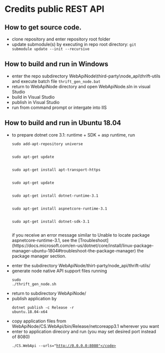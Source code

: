 # Credits public REST API

## How to get source code.
- clone repository and enter repository root folder
- update submodule(s) by executing in repo root directory: <code>git submodule update --init --recursive</code>
## How to build and run in Windows
- enter the repo subdirectory WebApiNode\third-party\node_api\thrift-utils and execute batch file <code>thrift_gen_node.bat</code>
- return to WebApiNode directory and open WebApiNode.sln in visual Studio
- build in Visual Studio
- publish in Visual Studio
- run from command prompt or intergate into IIS
## How to build and run in Ubuntu 18.04
- to prepare dotnet core 3.1: runtime + SDK + asp runtime, run
	<p/>
	<code>sudo add-apt-repository universe
	<p/>sudo apt-get update
	<p/>sudo apt-get install apt-transport-https
	<p/>sudo apt-get update
	<p/>sudo apt-get install dotnet-runtime-3.1
	<p/>sudo apt-get install aspnetcore-runtime-3.1
	<p/>sudo apt-get install dotnet-sdk-3.1
	</code>
	<p/>if you receive an error message similar to Unable to locate package aspnetcore-runtime-3.1, see the [Troubleshoot](https://docs.microsoft.com/en-us/dotnet/core/install/linux-package-manager-ubuntu-1804#troubleshoot-the-package-manager) the package manager section.
- enter the subdirectory WebApiNode/thirt-party/node_api/thrift-utils/
- generate node native API support files running <p/><code>sudo ./thrift_gen_node.sh</code>
- return to subdirectory WebApiNode/
- publish application by <p/><code>dotnet publish -c Release -r ubuntu.18.04-x64</code>
- copy application files from WebApiNode/CS.WebApi/bin/Release/netcoreapp3.1 wherever you want
- enter to application direcory and run (you may set desired port instead of 8080) <p/><code>./CS.WebApi --urls="http://0.0.0.0:8080"</code>
